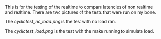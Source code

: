 This is for the testing of the realtime to compare latencies of non realtime and realtime. There are two pictures of the tests that were run on my bone.

The *cyclictest_no_load.png* is the test with no load ran.

The *cyclictest_load.png* is the test with the make running to simulate load.

